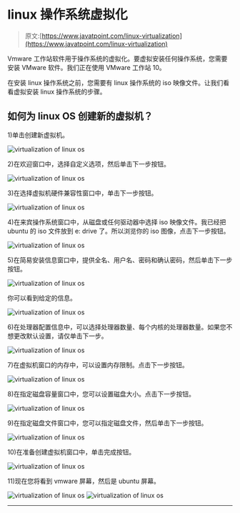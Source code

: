 # linux 操作系统虚拟化

> 原文:[https://www.javatpoint.com/linux-virtualization](https://www.javatpoint.com/linux-virtualization)

Vmware 工作站软件用于操作系统的虚拟化。要虚拟安装任何操作系统，您需要安装 VMware 软件。我们正在使用 VMware 工作站 10。

在安装 linux 操作系统之前，您需要有 linux 操作系统的 iso 映像文件。让我们看看虚拟安装 linux 操作系统的步骤。

## 如何为 linux OS 创建新的虚拟机？

1)单击创建新虚拟机。

![virtualization of linux os](../Images/11a28517724c47f5a5ea226d6a6081ac.png)

2)在欢迎窗口中，选择自定义选项，然后单击下一步按钮。

![virtualization of linux os](../Images/dc29c6c69d10b0e9cc21e21f476e1482.png)

3)在选择虚拟机硬件兼容性窗口中，单击下一步按钮。

![virtualization of linux os](../Images/f47a4bfbc85d406e1ae7ecd2860f2209.png)

4)在来宾操作系统窗口中，从磁盘或任何驱动器中选择 iso 映像文件。我已经把 ubuntu 的 iso 文件放到 e: drive 了。所以浏览你的 iso 图像，点击下一步按钮。

![virtualization of linux os](../Images/ada0932a23fa080ed8fc9bbd65c669c8.png)

5)在简易安装信息窗口中，提供全名、用户名、密码和确认密码，然后单击下一步按钮。

![virtualization of linux os](../Images/b96c4c7ab01944be31a6c3cb197632ba.png)

你可以看到给定的信息。

![virtualization of linux os](../Images/6ea43bb7f9a50d67762eb58da570b7af.png)

6)在处理器配置信息中，可以选择处理器数量、每个内核的处理器数量。如果您不想更改默认设置，请仅单击下一步。

![virtualization of linux os](../Images/0dc60f97714595811390d951c1a70b61.png)

7)在虚拟机窗口的内存中，可以设置内存限制。点击下一步按钮。

![virtualization of linux os](../Images/b030d7ea387591d3169b1c5a0577ba11.png)

8)在指定磁盘容量窗口中，您可以设置磁盘大小。点击下一步按钮。

![virtualization of linux os](../Images/d9cb6b35d0a7cf683ba8f5da612a60e3.png)

9)在指定磁盘文件窗口中，您可以指定磁盘文件，然后单击下一步按钮。

![virtualization of linux os](../Images/039dd64248d086f63a90ab12bd70800a.png)

10)在准备创建虚拟机窗口中，单击完成按钮。

![virtualization of linux os](../Images/3f9bfc66972c8d2efcf171df5225b3bd.png)

11)现在您将看到 vmware 屏幕，然后是 ubuntu 屏幕。

![virtualization of linux os](../Images/d0d001e5e7485225bece5d1086981814.png) ![virtualization of linux os](../Images/200676267f56b3b603fa93b28f81ddfe.png)

* * *